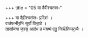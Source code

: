 +++
title = "05 या दैवीश्चतस्रᳶ"

+++
या दैवी॒श्चत॑स्रᳶ प्र॒दिशः॑ ।  
वात॑पत्नीर॒भि सूर्यो॑ विच॒ष्टे ।  
तासा᳚न्त्वा ज॒रस॒ आद॑ध
प्र यख्ष्म॑ एतु॒ निर्ऋ॑तिम्परा॒चैः ।  
